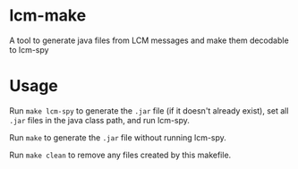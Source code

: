 # lcm-make
A tool to generate java files from LCM messages and make them decodable to lcm-spy

# Usage
Run ```make lcm-spy``` to generate the ```.jar``` file (if it doesn't already exist), set all ```.jar``` files in the java class path, and run lcm-spy.

Run ```make``` to generate the ```.jar``` file without running lcm-spy.

Run ```make clean``` to remove any files created by this makefile.
